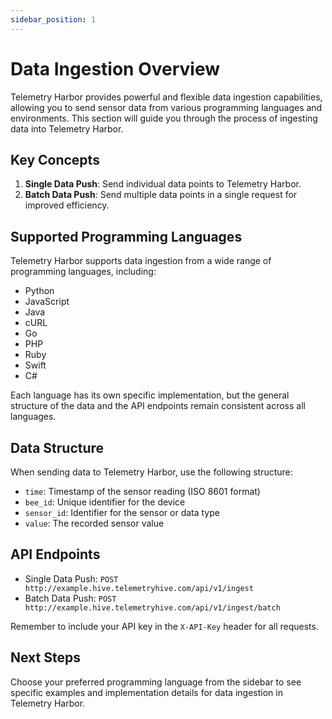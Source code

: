 ```yaml
---
sidebar_position: 1
---
```


# Data Ingestion Overview

Telemetry Harbor provides powerful and flexible data ingestion capabilities, allowing you to send sensor data from various programming languages and environments. This section will guide you through the process of ingesting data into Telemetry Harbor.

## Key Concepts

1. **Single Data Push**: Send individual data points to Telemetry Harbor.
2. **Batch Data Push**: Send multiple data points in a single request for improved efficiency.

## Supported Programming Languages

Telemetry Harbor supports data ingestion from a wide range of programming languages, including:

- Python
- JavaScript
- Java
- cURL
- Go
- PHP
- Ruby
- Swift
- C#

Each language has its own specific implementation, but the general structure of the data and the API endpoints remain consistent across all languages.

## Data Structure

When sending data to Telemetry Harbor, use the following structure:

- `time`: Timestamp of the sensor reading (ISO 8601 format)
- `bee_id`: Unique identifier for the device
- `sensor_id`: Identifier for the sensor or data type
- `value`: The recorded sensor value

## API Endpoints

- Single Data Push: `POST http://example.hive.telemetryhive.com/api/v1/ingest`
- Batch Data Push: `POST http://example.hive.telemetryhive.com/api/v1/ingest/batch`

Remember to include your API key in the `X-API-Key` header for all requests.

## Next Steps

Choose your preferred programming language from the sidebar to see specific examples and implementation details for data ingestion in Telemetry Harbor.